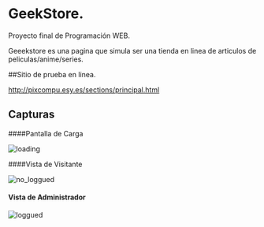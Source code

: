 # GeekStore.

Proyecto final de Programación WEB.

Geeekstore es una pagina que simula ser una tienda en linea de articulos de peliculas/anime/series.

##Sitio de prueba en linea.

http://pixcompu.esy.es/sections/principal.html

## Capturas

####Pantalla de Carga

![loading](https://cloud.githubusercontent.com/assets/11744752/14947216/45669540-0ff5-11e6-9f64-c59db1fafd3a.png)

####Vista de Visitante

![no_loggued](https://cloud.githubusercontent.com/assets/11744752/14947215/4565269c-0ff5-11e6-807d-f039858d996f.png)

#### Vista de Administrador

![loggued](https://cloud.githubusercontent.com/assets/11744752/14947217/4568be2e-0ff5-11e6-9b6d-88ed7cc29fd0.png)
